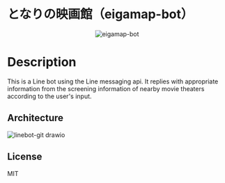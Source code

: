 # となりの映画館（eigamap-bot）
<div align="center">
  <img src="https://user-images.githubusercontent.com/40885517/133967684-ace59e32-38eb-4f4f-9f43-b8aed5f5f6e2.jpg" alt="eigamap-bot" title="となりの映画館">
</div>

# Description
<!-- ![GitHub code size in bytes](https://img.shields.io/github/languages/code-size/satoru02/eigamap)
![GitHub top language](https://img.shields.io/github/languages/top/satoru02/eigamap)
![Twitter URL](https://img.shields.io/twitter/url?style=social&url=https%3A%2F%2Feigamap) -->

This is a Line bot using the Line messaging api.
It replies with appropriate information from the screening information of nearby movie theaters according to the user's input.

## Architecture
![linebot-git drawio](https://user-images.githubusercontent.com/40885517/133967156-8469a838-0fc0-42cb-9e01-a71110598f5a.png)

## License
MIT
